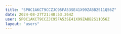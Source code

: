 ```yaml
---
title: "SP0C1AKCT9CCZJC95FA53SE41X99ZABB2S11Q56Z"
date: 2024-08-27T21:48:53.264Z
user: SP0C1AKCT9CCZJC95FA53SE41X99ZABB2S11Q56Z
layout: "users"
---
```

    